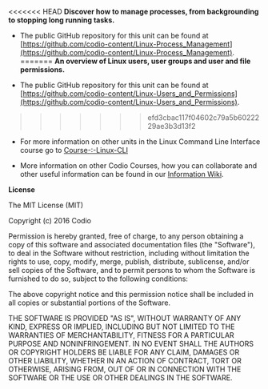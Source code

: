 <<<<<<< HEAD
**Discover how to manage processes, from backgrounding to stopping long running tasks.**


- The public GitHub repository for this unit can be found at [https://github.com/codio-content/Linux-Process_Management](https://github.com/codio-content/Linux-Process_Management).
=======
**An overview of Linux users, user groups and user and file permissions.**


- The public GitHub repository for this unit can be found at [https://github.com/codio-content/Linux-Users_and_Permissions](https://github.com/codio-content/Linux-Users_and_Permissions).
>>>>>>> efd3cbac117f04602c79a5b6022229ae3b3d13f2

- For more information on other units in the Linux Command Line Interface course go to [Course-:-Linux-CLI](https://github.com/codio-content/Information/wiki/Course-:-Linux-CLI)

- More information on other Codio Courses, how you can collaborate and other useful information can be found in our [Information Wiki](https://github.com/codio-content/Information/wiki).



**License**

The MIT License (MIT)

Copyright (c) 2016 Codio

Permission is hereby granted, free of charge, to any person obtaining a copy of this software and associated documentation files (the "Software"), to deal in the Software without restriction, including without limitation the rights to use, copy, modify, merge, publish, distribute, sublicense, and/or sell copies of the Software, and to permit persons to whom the Software is furnished to do so, subject to the following conditions:

The above copyright notice and this permission notice shall be included in all copies or substantial portions of the Software.

THE SOFTWARE IS PROVIDED "AS IS", WITHOUT WARRANTY OF ANY KIND, EXPRESS OR IMPLIED, INCLUDING BUT NOT LIMITED TO THE WARRANTIES OF MERCHANTABILITY, FITNESS FOR A PARTICULAR PURPOSE AND NONINFRINGEMENT. IN NO EVENT SHALL THE AUTHORS OR COPYRIGHT HOLDERS BE LIABLE FOR ANY CLAIM, DAMAGES OR OTHER LIABILITY, WHETHER IN AN ACTION OF CONTRACT, TORT OR OTHERWISE, ARISING FROM, OUT OF OR IN CONNECTION WITH THE SOFTWARE OR THE USE OR OTHER DEALINGS IN THE SOFTWARE.
